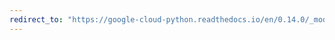 ```yaml
---
redirect_to: "https://google-cloud-python.readthedocs.io/en/0.14.0/_modules/gcloud/datastore/entity.html"
---
```

